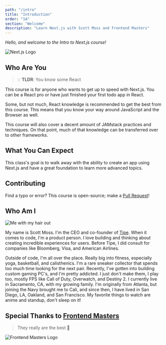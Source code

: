 ```yaml
---
path: "/intro"
title: "Introduction"
order: "1A"
section: "Welcome"
description: "Learn Next.js with Scott Moss and Frontend Masters"
---
```


*Hello, and welcome to the Intro to Next.js course!*

![Next.js Logo](./images/next_with_bg.svg)

## Who Are You
> 💡 **TLDR**: You know some React

This course is for anyone who wants to get up to speed with Next.js. You can be a React pro or have just finished your first todo app in React. 

Some, but not much, React knowledge is recommended to get the best from this course. This means that you know your way around JavaScript and the Browser as well.

This course will also cover a decent amount of JAMstack practices and techniques. On that point, much of that knowledge can be transferred over to other frameworks.


## What You Can Expect
This class's goal is to walk away with the ability to create an app using Next.js and have a great foundation to learn more advanced topics.

## Contributing
Find a typo or error? This course is open-source; make a [Pull Request](https://github.com/Hendrixer/nextjs-course)!

## Who Am I

![Me with my hair out](./images/me.png)

My name is Scott Moss. I'm the CEO and co-founder of [Tipe](https://tipe.io). When it comes to code, I'm a product person. I love building and thinking about creating incredible experiences for users. Before Tipe, I did consult for companies like Bloomberg, Visa, and American Airlines.

Outside of code, I'm all over the place. Really big into fitness, especially yoga, basketball, and calisthenics. I'm a rare sneaker collector that spends too much time looking for the next pair. Recently, I've gotten into building custom gaming PC's, and I'm pretty addicted. I just don't make them, I play too, mostly FPS like Call of Duty, Overwatch, and Destiny 2. I currently live in Sacramento, CA, with my growing family. I'm originally from Atlanta, but joining the Navy brought me to Cali, and since then, I have lived in San Diego, LA, Oakland, and San Francisco. My favorite things to watch are anime and standup, don't sleep on it!


## Special Thanks to [Frontend Masters](https://frontendmasters.com)
> They really are the best 💯

![Frontend Masters Logo](./images/frontend.svg)
